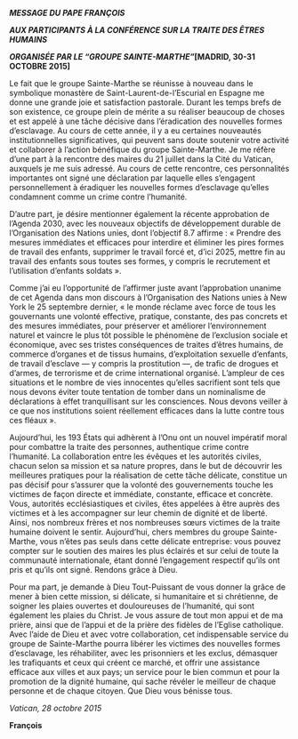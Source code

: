 ***MESSAGE DU PAPE FRANÇOIS***

***AUX PARTICIPANTS À LA CONFÉRENCE SUR LA TRAITE DES ÊTRES HUMAINS***

***ORGANISÉE PAR LE “GROUPE SAINTE-MARTHE”*\[MADRID, 30-31 OCTOBRE 2015\]**

Le fait que le groupe Sainte-Marthe se réunisse à nouveau dans le symbolique monastère de Saint-Laurent-de-l’Escurial en Espagne me donne une grande joie et satisfaction pastorale. Durant les temps brefs de son existence, ce groupe plein de mérite a su réaliser beaucoup de choses et est appelé à une tâche décisive dans l’éradication des nouvelles formes d’esclavage. Au cours de cette année, il y a eu certaines nouveautés institutionnelles significatives, qui peuvent sans doute soutenir votre activité et collaborer à l’action bénéfique du groupe Sainte-Marthe. Je me réfère d’une part à la rencontre des maires du 21 juillet dans la Cité du Vatican, auxquels je me suis adressé. Au cours de cette rencontre, ces personnalités importantes ont signé une déclaration par laquelle elles s’engagent personnellement à éradiquer les nouvelles formes d’esclavage qu’elles condamnent comme un crime contre l’humanité.

D’autre part, je désire mentionner également la récente approbation de l’Agenda 2030, avec les nouveaux objectifs de développement durable de l’Organisation des Nations unies, dont l’objectif 8.7 affirme : « Prendre des mesures immédiates et efficaces pour interdire et éliminer les pires formes de travail des enfants, supprimer le travail forcé et, d’ici 2025, mettre fin au travail des enfants sous toutes ses formes, y compris le recrutement et l’utilisation d’enfants soldats ».

Comme j’ai eu l’opportunité de l’affirmer juste avant l’approbation unanime de cet Agenda dans mon discours à l’Organisation des Nations unies à New York le 25 septembre dernier, « le monde réclame avec force de tous les gouvernants une volonté effective, pratique, constante, des pas concrets et des mesures immédiates, pour préserver et améliorer l’environnement naturel et vaincre le plus tôt possible le phénomène de l’exclusion sociale et économique, avec ses tristes conséquences de traites d’êtres humains, de commerce d’organes et de tissus humains, d’exploitation sexuelle d’enfants, de travail d’esclave — y compris la prostitution —, de trafic de drogues et d’armes, de terrorisme et de crime international organisé. L’ampleur de ces situations et le nombre de vies innocentes qu’elles sacrifient sont tels que nous devons éviter toute tentation de tomber dans un nominalisme de déclarations à effet tranquillisant sur les consciences. Nous devons veiller à ce que nos institutions soient réellement efficaces dans la lutte contre tous ces fléaux ».

Aujourd’hui, les 193 États qui adhèrent à l’Onu ont un nouvel impératif moral pour combattre la traite des personnes, authentique crime contre l’humanité. La collaboration entre les évêques et les autorités civiles, chacun selon sa mission et sa nature propres, dans le but de découvrir les meilleures pratiques pour la réalisation de cette tâche délicate, constitue un pas décisif pour s’assurer que la volonté des gouvernements touche les victimes de façon directe et immédiate, constante, efficace et concrète. Vous, autorités ecclésiastiques et civiles, êtes appelées à être auprès des victimes et à les accompagner sur leur chemin de dignité et de liberté. Ainsi, nos nombreux frères et nos nombreuses sœurs victimes de la traite humaine doivent le sentir. Aujourd’hui, chers membres du groupe Sainte-Marthe, vous n’êtes pas seuls dans cette délicate entreprise: vous pouvez compter sur le soutien des maires les plus éclairés et sur celui de toute la communauté internationale, étant donné l’engagement respectif qu’ils ont pris et qu’ils ont signé. Rendons grâce à Dieu.

Pour ma part, je demande à Dieu Tout-Puissant de vous donner la grâce de mener à bien cette mission, si délicate, si humanitaire et si chrétienne, de soigner les plaies ouvertes et douloureuses de l’humanité, qui sont également les plaies du Christ. Je vous assure de tout mon appui et de ma prière, ainsi que de l’appui et de la prière des fidèles de l’Eglise catholique. Avec l’aide de Dieu et avec votre collaboration, cet indispensable service du groupe de Sainte-Marthe pourra libérer les victimes des nouvelles formes d’esclavage, les réhabiliter, avec les prisonniers et les exclus, démasquer les trafiquants et ceux qui créent ce marché, et offrir une assistance efficace aux villes et aux pays; un service pour le bien commun et pour la promotion de la dignité humaine, qui sache révéler le meilleur de chaque personne et de chaque citoyen. Que Dieu vous bénisse tous.

*Vatican, 28 octobre 2015*

**François**